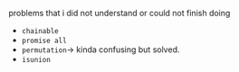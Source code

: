 problems that i did not understand or could not finish doing

- `chainable`
- `promise all`
- `permutation`-> kinda confusing but solved.
- `isunion`
